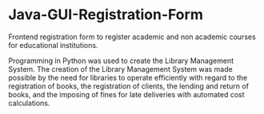 # Java-GUI-Registration-Form
Frontend registration form to register academic and non academic courses for educational institutions.

Programming in Python was used to create the Library Management System. The creation of the Library Management System was made possible by the need for libraries to operate efficiently with regard to the registration of books, the registration of clients, the lending and return of books, and the imposing of fines for late deliveries with automated cost calculations.
